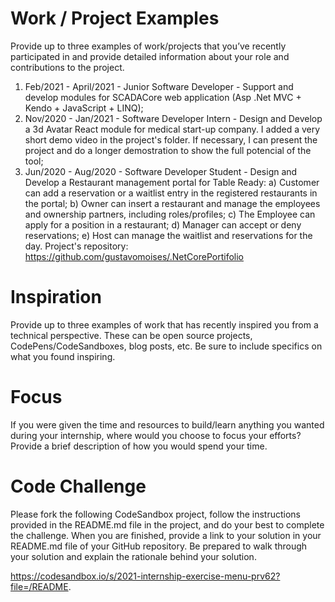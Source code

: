 # Work / Project Examples
Provide up to three examples of work/projects that you’ve recently participated in and provide detailed information about your role and contributions to the project.
1. Feb/2021 - April/2021 - Junior Software Developer  - Support and develop modules for SCADACore web application (Asp .Net MVC + Kendo + JavaScript + LINQ);
2. Nov/2020 - Jan/2021 - Software Developer Intern - Design and Develop a 3d Avatar React module for medical start-up company. I added a very short demo video in the project's folder. If necessary, I can present the project and do a longer demostration to show the full potencial of the tool;
3. Jun/2020 - Aug/2020 - Software Developer Student - Design and Develop a Restaurant management portal for Table Ready: a) Customer can add a reservation or a waitlist entry in the registered restaurants in the portal; b) Owner can insert a restaurant and manage the employees and ownership partners, including roles/profiles; c) The Employee can apply for a position in a restaurant; d) Manager can accept or deny reservations; e) Host can manage the waitlist and reservations for the day. Project's repository: https://github.com/gustavomoises/.NetCorePortifolio
 
# Inspiration
Provide up to three examples of work that has recently inspired you from a technical perspective. These can be open source projects, CodePens/CodeSandboxes, blog posts, etc. Be sure to include specifics on what you found inspiring.
 
# Focus
If you were given the time and resources to build/learn anything you wanted during your internship, where would you choose to focus your efforts? Provide a brief description of how you would spend your time.
 
# Code Challenge
Please fork the following CodeSandbox project, follow the instructions provided in the README.md file in the project, and do your best to complete the challenge. When you are finished, provide a link to your solution in your README.md file of your GitHub repository. Be prepared to walk through your solution and explain the rationale behind your solution.

 https://codesandbox.io/s/2021-internship-exercise-menu-prv62?file=/README.
